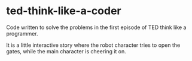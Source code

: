 # ted-think-like-a-coder

Code written to solve the problems in the first episode of TED think like a programmer. 

It is a little interactive story where the robot character tries to open the gates, while the main character is cheering it on. 

